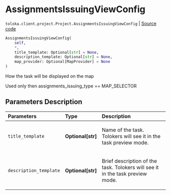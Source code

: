 # AssignmentsIssuingViewConfig
`toloka.client.project.Project.AssignmentsIssuingViewConfig` | [Source code](https://github.com/Toloka/toloka-kit/blob/v1.0.2/src/client/project/__init__.py#L141)

```python
AssignmentsIssuingViewConfig(
    self,
    *,
    title_template: Optional[str] = None,
    description_template: Optional[str] = None,
    map_provider: Optional[MapProvider] = None
)
```

How the task will be displayed on the map


Used only then assignments_issuing_type == MAP_SELECTOR

## Parameters Description

| Parameters | Type | Description |
| :----------| :----| :-----------|
`title_template`|**Optional\[str\]**|<p>Name of the task. Tolokers will see it in the task preview mode.</p>
`description_template`|**Optional\[str\]**|<p>Brief description of the task. Tolokers will see it in the task preview mode.</p>

